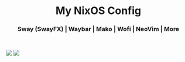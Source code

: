 <h1 align="center">My NixOS Config</h1>
<h3 align="center">Sway (SwayFX) | Waybar | Mako | Wofi | NeoVim | More</h3>
<br/>

![](https://i.imgur.com/jnsLr45.png)
![](https://i.imgur.com/oo5hpyr.png)
